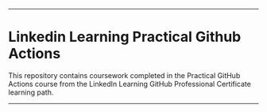 <hr>

# Linkedin Learning Practical Github Actions
This repository contains coursework completed in the Practical GitHub Actions course from the LinkedIn Learning GitHub Professional Certificate learning path.

<hr>
